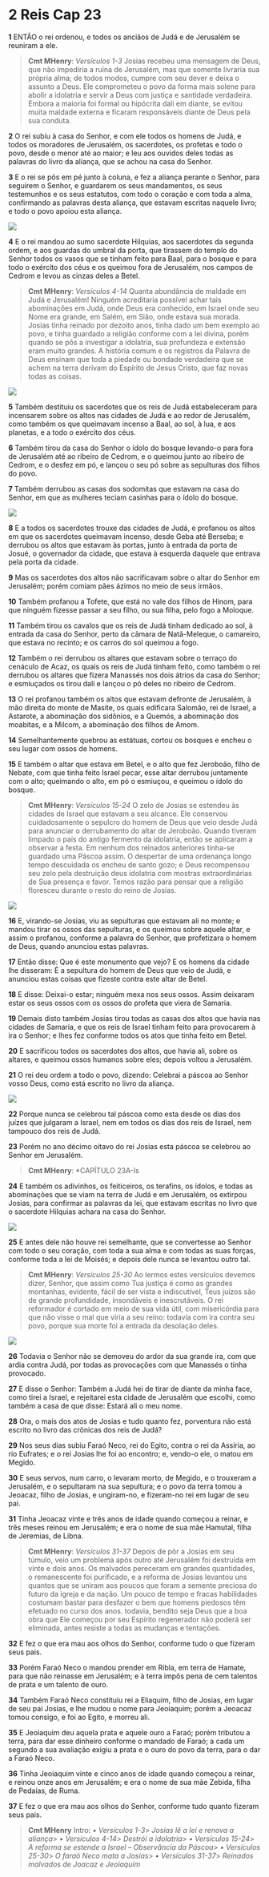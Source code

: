 # 2 Reis Cap 23

**1** 	ENTÃO o rei ordenou, e todos os anciãos de Judá e de Jerusalém se reuniram a ele.

> **Cmt MHenry**: *Versículos 1-3* Josias recebeu uma mensagem de Deus, que não impediria a ruína de Jerusalém, mas que somente livraria sua própria alma; de todos modos, cumpre com seu dever e deixa o assunto a Deus. Ele comprometeu o povo da forma mais solene para abolir a idolatria e servir a Deus com justiça e santidade verdadeira. Embora a maioria foi formal ou hipócrita dali em diante, se evitou muita maldade externa e ficaram responsáveis diante de Deus pela sua conduta.

**2** 	O rei subiu à casa do Senhor, e com ele todos os homens de Judá, e todos os moradores de Jerusalém, os sacerdotes, os profetas e todo o povo, desde o menor até ao maior; e leu aos ouvidos deles todas as palavras do livro da aliança, que se achou na casa do Senhor.

**3** 	E o rei se pôs em pé junto à coluna, e fez a aliança perante o Senhor, para seguirem o Senhor, e guardarem os seus mandamentos, os seus testemunhos e os seus estatutos, com todo o coração e com toda a alma, confirmando as palavras desta aliança, que estavam escritas naquele livro; e todo o povo apoiou esta aliança.

![](../Images/SweetPublishing/12-23-1.jpg) 

**4** 	E o rei mandou ao sumo sacerdote Hilquias, aos sacerdotes da segunda ordem, e aos guardas do umbral da porta, que tirassem do templo do Senhor todos os vasos que se tinham feito para Baal, para o bosque e para todo o exército dos céus e os queimou fora de Jerusalém, nos campos de Cedrom e levou as cinzas deles a Betel.

> **Cmt MHenry**: *Versículos 4-14* Quanta abundância de maldade em Judá e Jerusalém! Ninguém acreditaria possível achar tais abominações em Judá, onde Deus era conhecido, em Israel onde seu Nome era grande, em Salém, em Sião, onde estava sua morada. Josias tinha reinado por dezoito anos, tinha dado um bem exemplo ao povo, e tinha guardado a religião conforme com a lei divina, porém quando se pôs a investigar a idolatria, sua profundeza e extensão eram muito grandes. A história comum e os registros da Palavra de Deus ensinam que toda a piedade ou bondade verdadeira que se achem na terra derivam do Espírito de Jesus Cristo, que faz novas todas as coisas.

![](../Images/SweetPublishing/12-23-2.jpg) 

**5** 	Também destituiu os sacerdotes que os reis de Judá estabeleceram para incensarem sobre os altos nas cidades de Judá e ao redor de Jerusalém, como também os que queimavam incenso a Baal, ao sol, à lua, e aos planetas, e a todo o exército dos céus.

**6** 	Também tirou da casa do Senhor o ídolo do bosque levando-o para fora de Jerusalém até ao ribeiro de Cedrom, e o queimou junto ao ribeiro de Cedrom, e o desfez em pó, e lançou o seu pó sobre as sepulturas dos filhos do povo.

**7** 	Também derrubou as casas dos sodomitas que estavam na casa do Senhor, em que as mulheres teciam casinhas para o ídolo do bosque.

![](../Images/SweetPublishing/12-23-3.jpg) 

**8** 	E a todos os sacerdotes trouxe das cidades de Judá, e profanou os altos em que os sacerdotes queimavam incenso, desde Geba até Berseba; e derrubou os altos que estavam às portas, junto à entrada da porta de Josué, o governador da cidade, que estava à esquerda daquele que entrava pela porta da cidade.

**9** 	Mas os sacerdotes dos altos não sacrificavam sobre o altar do Senhor em Jerusalém; porém comiam pães ázimos no meio de seus irmãos.

**10** 	Também profanou a Tofete, que está no vale dos filhos de Hinom, para que ninguém fizesse passar a seu filho, ou sua filha, pelo fogo a Moloque.

**11** 	Também tirou os cavalos que os reis de Judá tinham dedicado ao sol, à entrada da casa do Senhor, perto da câmara de Natã-Meleque, o camareiro, que estava no recinto; e os carros do sol queimou a fogo.

**12** 	Também o rei derrubou os altares que estavam sobre o terraço do cenáculo de Acaz, os quais os reis de Judá tinham feito, como também o rei derrubou os altares que fizera Manassés nos dois átrios da casa do Senhor; e esmiuçados os tirou dali e lançou o pó deles no ribeiro de Cedrom.

**13** 	O rei profanou também os altos que estavam defronte de Jerusalém, à mão direita do monte de Masite, os quais edificara Salomão, rei de Israel, a Astarote, a abominação dos sidônios, e a Quemós, a abominação dos moabitas, e a Milcom, a abominação dos filhos de Amom.

**14** 	Semelhantemente quebrou as estátuas, cortou os bosques e encheu o seu lugar com ossos de homens.

**15** 	E também o altar que estava em Betel, e o alto que fez Jeroboão, filho de Nebate, com que tinha feito Israel pecar, esse altar derrubou juntamente com o alto; queimando o alto, em pó o esmiuçou, e queimou o ídolo do bosque.

> **Cmt MHenry**: *Versículos 15-24* O zelo de Josias se estendeu às cidades de Israel que estavam a seu alcance. Ele conservou cuidadosamente o sepulcro do homem de Deus que veio desde Judá para anunciar o derrubamento do altar de Jeroboão. Quando tiveram limpado o país do antigo fermento da idolatria, então se aplicaram a observar a festa. Em nenhum dos reinados anteriores tinha-se guardado uma Páscoa assim. O despertar de uma ordenança longo tempo descuidada os encheu de santo gozo; e Deus recompensou seu zelo pela destruição deus idolatria com mostras extraordinárias de Sua presença e favor. Temos razão para pensar que a religião floresceu durante o resto do reino de Josias.

![](../Images/SweetPublishing/12-23-5.jpg) 

**16** 	E, virando-se Josias, viu as sepulturas que estavam ali no monte; e mandou tirar os ossos das sepulturas, e os queimou sobre aquele altar, e assim o profanou, conforme a palavra do Senhor, que profetizara o homem de Deus, quando anunciou estas palavras.

**17** 	Então disse: Que é este monumento que vejo? E os homens da cidade lhe disseram: É a sepultura do homem de Deus que veio de Judá, e anunciou estas coisas que fizeste contra este altar de Betel.

**18** 	E disse: Deixai-o estar; ninguém mexa nos seus ossos. Assim deixaram estar os seus ossos com os ossos do profeta que viera de Samaria.

**19** 	Demais disto também Josias tirou todas as casas dos altos que havia nas cidades de Samaria, e que os reis de Israel tinham feito para provocarem à ira o Senhor; e lhes fez conforme todos os atos que tinha feito em Betel.

**20** 	E sacrificou todos os sacerdotes dos altos, que havia ali, sobre os altares, e queimou ossos humanos sobre eles; depois voltou a Jerusalém.

**21** 	O rei deu ordem a todo o povo, dizendo: Celebrai a páscoa ao Senhor vosso Deus, como está escrito no livro da aliança.

![](../Images/SweetPublishing/12-23-6.jpg) 

**22** 	Porque nunca se celebrou tal páscoa como esta desde os dias dos juízes que julgaram a Israel, nem em todos os dias dos reis de Israel, nem tampouco dos reis de Judá.

**23** 	Porém no ano décimo oitavo do rei Josias esta páscoa se celebrou ao Senhor em Jerusalém.

> **Cmt MHenry**: *CAPÍTULO 23A-Is

**24** 	E também os adivinhos, os feiticeiros, os terafins, os ídolos, e todas as abominações que se viam na terra de Judá e em Jerusalém, os extirpou Josias, para confirmar as palavras da lei, que estavam escritas no livro que o sacerdote Hilquias achara na casa do Senhor.

![](../Images/SweetPublishing/12-23-4.jpg) 

**25** 	E antes dele não houve rei semelhante, que se convertesse ao Senhor com todo o seu coração, com toda a sua alma e com todas as suas forças, conforme toda a lei de Moisés; e depois dele nunca se levantou outro tal.

> **Cmt MHenry**: *Versículos 25-30* Ao lermos estes versículos devemos dizer, Senhor, que assim como Tua justiça é como as grandes montanhas, evidente, fácil de ser vista e indiscutível, Teus juízos são de grande profundidade, insondáveis e inescrutáveis. O rei reformador é cortado em meio de sua vida útil, com misericórdia para que não visse o mal que viria a seu reino: todavia com ira contra seu povo, porque sua morte foi a entrada da desolação deles.

![](../Images/SweetPublishing/12-23-7.jpg) 

**26** 	Todavia o Senhor não se demoveu do ardor da sua grande ira, com que ardia contra Judá, por todas as provocações com que Manassés o tinha provocado.

**27** 	E disse o Senhor: Também a Judá hei de tirar de diante da minha face, como tirei a Israel, e rejeitarei esta cidade de Jerusalém que escolhi, como também a casa de que disse: Estará ali o meu nome.

**28** 	Ora, o mais dos atos de Josias e tudo quanto fez, porventura não está escrito no livro das crônicas dos reis de Judá?

**29** 	Nos seus dias subiu Faraó Neco, rei do Egito, contra o rei da Assíria, ao rio Eufrates; e o rei Josias lhe foi ao encontro; e, vendo-o ele, o matou em Megido.

**30** 	E seus servos, num carro, o levaram morto, de Megido, e o trouxeram a Jerusalém, e o sepultaram na sua sepultura; e o povo da terra tomou a Jeoacaz, filho de Josias, e ungiram-no, e fizeram-no rei em lugar de seu pai.

**31** 	Tinha Jeoacaz vinte e três anos de idade quando começou a reinar, e três meses reinou em Jerusalém; e era o nome de sua mãe Hamutal, filha de Jeremias, de Libna.

> **Cmt MHenry**: *Versículos 31-37* Depois de pôr a Josias em seu túmulo, veio um problema após outro até Jerusalém foi destruída em vinte e dois anos. Os malvados pereceram em grandes quantidades, o remanescente foi purificado, e a reforma de Josias levantou uns quantos que se uniram aos poucos que foram a semente preciosa do futuro da igreja e da nação. Um pouco de tempo e fracas habilidades costumam bastar para desfazer o bem que homens piedosos têm efetuado no curso dos anos. todavia, bendito seja Deus que a boa obra que Ele começou por seu Espírito regenerador não poderá ser eliminada, antes resiste a todas as mudanças e tentações.

**32** 	E fez o que era mau aos olhos do Senhor, conforme tudo o que fizeram seus pais.

**33** 	Porém Faraó Neco o mandou prender em Ribla, em terra de Hamate, para que não reinasse em Jerusalém; e à terra impôs pena de cem talentos de prata e um talento de ouro.

**34** 	Também Faraó Neco constituiu rei a Eliaquim, filho de Josias, em lugar de seu pai Josias, e lhe mudou o nome para Jeoiaquim; porém a Jeoacaz tomou consigo, e foi ao Egito, e morreu ali.

**35** 	E Jeoiaquim deu aquela prata e aquele ouro a Faraó; porém tributou a terra, para dar esse dinheiro conforme o mandado de Faraó; a cada um segundo a sua avaliação exigiu a prata e o ouro do povo da terra, para o dar a Faraó Neco.

**36** 	Tinha Jeoiaquim vinte e cinco anos de idade quando começou a reinar, e reinou onze anos em Jerusalém; e era o nome de sua mãe Zebida, filha de Pedaías, de Ruma.

**37** 	E fez o que era mau aos olhos do Senhor, conforme tudo quanto fizeram seus pais.


> **Cmt MHenry** Intro: *• Versículos 1-3*> *Josias lê a lei e renova a aliança*> *• Versículos 4-14*> *Destrói a idolatria*> *• Versículos 15-24*> *A reforma se estende a Israel – Observância da Páscoa*> *• Versículos 25-30*> *O faraó Neco mata a Josias*> *• Versículos 31-37*> *Reinados malvados de Joacaz e Jeoiaquim*